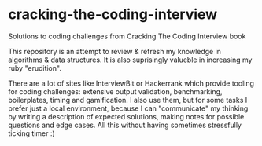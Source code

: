 # cracking-the-coding-interview
Solutions to coding challenges from Cracking The Coding Interview book

This repository is an attempt to review & refresh my knowledge in algorithms & data structures. 
It is also suprisingly valueble in increasing my ruby "erudition".

There are a lot of sites like InterviewBit or Hackerrank which provide tooling for coding challenges: 
extensive output validation, benchmarking, boilerplates, timing and gamification. I also use them, but
for some tasks I prefer just a local environment, because I can "communicate" my thinking by
writing a description of expected solutions, making notes for possible questions and edge cases. 
All this without having sometimes stressfully ticking timer :)

